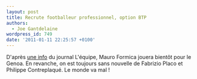 ```yaml
---
layout: post
title: Recrute footballeur professionnel, option BTP
authors:
  - Joe Gantdelaine
wordpress_id: 749
date: '2011-01-11 22:25:57 +0100'
---
```

D'après [une info](http://www.lequipe.fr/Football/breves2011/20110111_211907_formica-au-genoa.html) du journal L'équipe, Mauro Formica jouera bientôt pour le Genoa. En revanche, on est toujours sans nouvelle de Fabrizio Placo et Philippe Contreplaqué. Le monde va mal !
